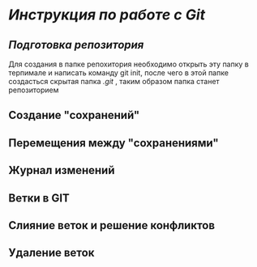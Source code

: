 # __*Инструкция по работе с Git*__
## __*Подготовка репозитория*__
Для создания в папке репохитория необходимо открыть эту папку в терпимале и написать команду git init, после чего в этой папке создасться скрытая папка *.git* , таким образом папка станет репозиторием 
## __Создание "сохранений"__
## Перемещения между "сохранениями"
## Журнал изменений
## Ветки в GIT
## Слияние веток и решение конфликтов
## Удаление веток
##
